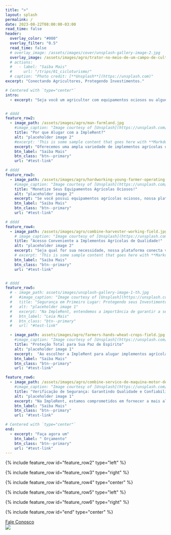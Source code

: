 ```yaml
---
title: ">"
layout: splash
permalink: /
date: 2023-08-22T08:00:00-03:00
read_time: false
header:
  overlay_color: "#000"
  overlay_filter: "0.5"
  read_time: false
  # overlay_image: /assets/images/cover/unsplash-gallery-image-2.jpg
  overlay_image: /assets/images/agro/trator-no-meio-de-um-campo-de-cultivo.jpg
  # actions:
  #   - label: "Saiba Mais"
  #     url: "/trips/01_cicloturismo/"
  # caption: "Photo credit: [**Unsplash**](https://unsplash.com)"
excerpt: "Conectando Agricultores, Protegendo Investimentos."

# Centered with `type="center"`
intro:
  - excerpt: "Seja você um agricultor com equipamentos ociosos ou alguém em busca de implementos agrícolas de qualidade, estamos aqui para conectar você com a solução certa. Descubra como nossa plataforma simplifica o processo de aluguel, oferecendo conveniência, economia e eficiência para impulsionar sua produção."


# dddd
feature_row2:
  - image_path: /assets/images/agro/man-farmland.jpg  
    #image_caption: "Image courtesy of [Unsplash](https://unsplash.com/)"
    title: "Por que Alugar com a ImpleRent?"
    alt: "placeholder image 2"
    #excerpt: 'This is some sample content that goes here with **Markdown** formatting. Left aligned with `type="left"`'
    excerpt: "Oferecemos uma ampla variedade de implementos agrícolas disponíveis para aluguel, desde tratores e colheitadeiras até equipamentos de irrigação e pulverização. Com um processo simples e transparente, conectamos proprietários de equipamentos agrícolas ociosos a agricultores em busca de soluções temporárias ou de longo prazo. Além disso, nossa plataforma cuida de todos os detalhes, desde a reserva até o pagamento, permitindo que você se concentre no que realmente importa: sua produção."
    btn_label: "Saiba Mais"
    btn_class: "btn--primary"
    url: "#test-link"

# dddd
feature_row3:
  - image_path: /assets/images/agro/hardworking-young-farmer-operating-motor-cultivator-prepare-soil-new-seedlings-organic-food-farm.jpg
    #image_caption: "Image courtesy of [Unsplash](https://unsplash.com/)"
    title: "Monetize Seus Equipamentos Agrícolas Ociosos!"
    alt: "placeholder image 2"
    excerpt: "Se você possui equipamentos agrícolas ociosos, nossa plataforma oferece uma oportunidade única para gerar renda extra. Ao disponibilizar seus implementos para aluguel, você pode maximizar o retorno sobre seus investimentos enquanto contribui para uma agricultura mais sustentável. Com controles de segurança e garantias de pagamento, você pode confiar na ImpleRent para facilitar o processo e proteger seus interesses."
    btn_label: "Saiba Mais"
    btn_class: "btn--primary"
    url: "#test-link"

# dddd
feature_row4:
  - image_path: /assets/images/agro/combine-harvester-working-field.jpg
    # image_caption: "Image courtesy of [Unsplash](https://unsplash.com/)"
    title: "Acesso Conveniente a Implementos Agrícolas de Qualidade!"
    alt: "placeholder image 2"
    excerpt: "Seja qual for sua necessidade, nossa plataforma conecta você com uma ampla variedade de implementos agrícolas disponíveis para aluguel. Com opções flexíveis de locação e um processo simplificado de reserva, estamos aqui para fornecer a você os recursos necessários para maximizar sua produtividade e eficiência. Diga adeus aos investimentos caros em equipamentos e dê as boas-vindas a uma abordagem mais inteligente e econômica para a agricultura."
    # excerpt: 'This is some sample content that goes here with **Markdown** formatting. Centered with `type="center"`'
    btn_label: "Saiba Mais"
    btn_class: "btn--primary"
    url: "#test-link"


# dddd
feature_row5:
  # - image_path: assets/images/unsplash-gallery-image-1-th.jpg
  #   #image_caption: "Image courtesy of [Unsplash](https://unsplash.com/)"
  #   title: "Segurança em Primeiro Lugar: Protegendo seus Investimentos Agrícolas"
  #   alt: "placeholder image 1"
  #   excerpt: "Na ImpleRent, entendemos a importância de garantir a segurança dos seus investimentos agrícolas. É por isso que implementamos rigorosos padrões de segurança em nossa plataforma de aluguel. Todos os equipamentos listados são cuidadosamente verificados e segurados pela nossa empresa, proporcionando tranquilidade e proteção aos nossos clientes. Você pode confiar em nós para fornecer um ambiente seguro e confiável para todas as suas transações de aluguel."
  #   btn_label: "Leia Mais"
  #   btn_class: "btn--primary"
  #   url: "#test-link"

  - image_path: assets/images/agro/farmers-hands-wheat-crops-field.jpg
    #image_caption: "Image courtesy of [Unsplash](https://unsplash.com/)"
    title: "Proteção Total para Sua Paz de Espírito"
    alt: "placeholder image 1"
    excerpt:  "Ao escolher a ImpleRent para alugar implementos agrícolas, você não está apenas obtendo acesso a equipamentos de qualidade, mas também está garantindo proteção total para seus investimentos. Todos os equipamentos listados em nossa plataforma são cobertos por um abrangente seguro fornecido pela nossa empresa, oferecendo cobertura em caso de danos ou imprevistos durante o período de locação. Sua paz de espírito é nossa prioridade número um."
    btn_label: "Saiba Mais"
    btn_class: "btn--primary"
    url: "#test-link"

feature_row6:
  - image_path: /assets/images/agro/combine-servico-de-maquina-motor-de-reparo-mecanico-ao-ar-livre.jpg
    #image_caption: "Image courtesy of [Unsplash](https://unsplash.com/)"
    title: "Verificação de Segurança: Garantindo Qualidade e Confiabilidade"
    alt: "placeholder image 1"
    excerpt: "Na ImpleRent, estamos comprometidos em fornecer a mais alta qualidade e confiabilidade em nossos serviços de aluguel de implementos agrícolas. Cada equipamento listado em nossa plataforma passa por uma rigorosa verificação de segurança antes de ser disponibilizado para locação. Além disso, nossa empresa garante a manutenção regular e a inspeção técnica dos equipamentos para garantir seu desempenho ideal. Conte conosco para garantir que seus projetos agrícolas sejam realizados com segurança e eficiência."
    btn_label: "Saiba Mais"
    btn_class: "btn--primary"
    url: "#test-link"

# Centered with `type="center"`
end:
  - excerpt: "Faça agora um"
    btn_label: " Orçamento"
    btn_class: "btn--primary"
    url: "#test-link"
---
```




{% include feature_row id="feature_row2" type="left" %}

{% include feature_row id="feature_row3" type="right" %}

{% include feature_row id="feature_row4" type="center" %}

{% include feature_row id="feature_row5" type="left" %}

{% include feature_row id="feature_row6" type="right" %}

{% include feature_row id="end" type="center" %} 

<div>
<link rel="stylesheet" href="https://cdn.positus.global/production/resources/robbu/whatsapp-button/whatsapp-button.css">
<a id="robbu-whatsapp-button" target="_blank" href="https://api.whatsapp.com/send?phone=5519981508968&text=Ol%C3%A1,%0ASomos%20a%20ImpleRent,%20servi%C3%A7o%20de%20loca%C3%A7%C3%A3o%20de%20m%C3%A1quinas%20e%20implementos%20agr%C3%ADcolas.%20Em%20breve%20iremos%20atende-lo.">
  <div class="rwb-tooltip">Fale Conosco</div>
  <img src="https://cdn.positus.global/production/resources/robbu/whatsapp-button/whatsapp-icon.svg">
</a>
</div>